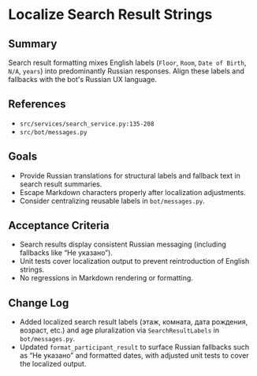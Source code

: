 # Localize Search Result Strings

## Summary
Search result formatting mixes English labels (`Floor`, `Room`, `Date of Birth`, `N/A`, `years`) into predominantly Russian responses. Align these labels and fallbacks with the bot's Russian UX language.

## References
- `src/services/search_service.py:135-208`
- `src/bot/messages.py`

## Goals
- Provide Russian translations for structural labels and fallback text in search result summaries.
- Escape Markdown characters properly after localization adjustments.
- Consider centralizing reusable labels in `bot/messages.py`.

## Acceptance Criteria
- Search results display consistent Russian messaging (including fallbacks like “Не указано”).
- Unit tests cover localization output to prevent reintroduction of English strings.
- No regressions in Markdown rendering or formatting.

## Change Log
- Added localized search result labels (этаж, комната, дата рождения, возраст, etc.) and age pluralization via `SearchResultLabels` in `bot/messages.py`.
- Updated `format_participant_result` to surface Russian fallbacks such as “Не указано” and formatted dates, with adjusted unit tests to cover the localized output.
